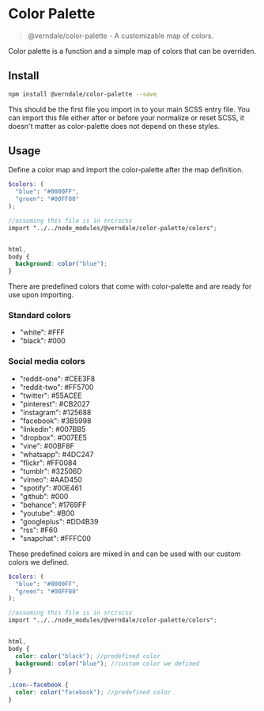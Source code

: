 # Color Palette
> @verndale/color-palette - A customizable map of colors.

Color palette is a function and a simple map of colors that can be overriden.

## Install
```sh
npm install @verndale/color-palette --save
```

This should be the first file you import in to your main SCSS entry file. You can import this
file either after or before your normalize or reset SCSS, it doesn't matter as color-palette
does not depend on these styles.

## Usage
Define a color map and import the color-palette after the map definition.
```scss
$colors: (
  "blue": "#0000FF",
  "green": "#00FF00"
);

//assuming this file is in src/scss
import "../../node_modules/@verndale/color-palette/colors";


html,
body {
  background: color("blue");
}
```

There are predefined colors that come with color-palette and are ready for use upon importing.

### Standard colors
* "white": #FFF
* "black": #000

### Social media colors
* "reddit-one": #CEE3F8
* "reddit-two": #FF5700
* "twitter": #55ACEE
* "pinterest": #CB2027
* "instagram": #125688
* "facebook": #3B5998
* "linkedin": #007BB5
* "dropbox": #007EE5
* "vine": #00BF8F
* "whatsapp": #4DC247
* "flickr": #FF0084
* "tumblr": #32506D
* "vimeo": #AAD450
* "spotify": #00E461
* "github": #000
* "behance": #1769FF
* "youtube": #B00
* "googleplus": #DD4B39
* "rss": #F60
* "snapchat": #FFFC00

These predefined colors are mixed in and can be used with our custom colors we defined.
```scss
$colors: (
  "blue": "#0000FF",
  "green": "#00FF00"
);

//assuming this file is in src/scss
import "../../node_modules/@verndale/color-palette/colors";


html,
body {
  color: color("black"); //predefined color
  background: color("blue"); //custom color we defined
}

.icon--facebook {
  color: color("facebook"); //predefined color
}
```
